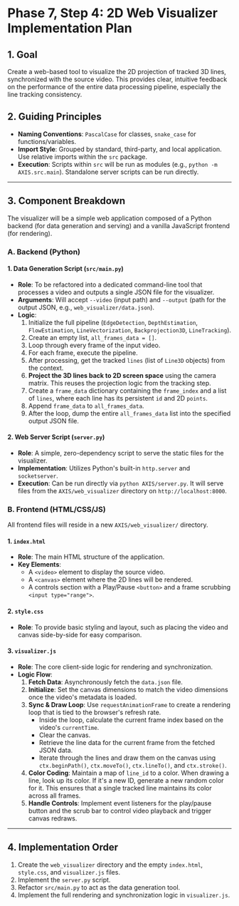 # Phase 7, Step 4: 2D Web Visualizer Implementation Plan

## 1. Goal

Create a web-based tool to visualize the 2D projection of tracked 3D lines, synchronized with the source video. This provides clear, intuitive feedback on the performance of the entire data processing pipeline, especially the line tracking consistency.

## 2. Guiding Principles

- **Naming Conventions**: `PascalCase` for classes, `snake_case` for functions/variables.
- **Import Style**: Grouped by standard, third-party, and local application. Use relative imports within the `src` package.
- **Execution**: Scripts within `src` will be run as modules (e.g., `python -m AXIS.src.main`). Standalone server scripts can be run directly.

---

## 3. Component Breakdown

The visualizer will be a simple web application composed of a Python backend (for data generation and serving) and a vanilla JavaScript frontend (for rendering).

### A. Backend (Python)

#### 1. Data Generation Script (`src/main.py`)

- **Role**: To be refactored into a dedicated command-line tool that processes a video and outputs a single JSON file for the visualizer.
- **Arguments**: Will accept `--video` (input path) and `--output` (path for the output JSON, e.g., `web_visualizer/data.json`).
- **Logic**:
    1.  Initialize the full pipeline (`EdgeDetection`, `DepthEstimation`, `FlowEstimation`, `LineVectorization`, `Backprojection3D`, `LineTracking`).
    2.  Create an empty list, `all_frames_data = []`.
    3.  Loop through every frame of the input video.
    4.  For each frame, execute the pipeline.
    5.  After processing, get the tracked `lines` (list of `Line3D` objects) from the context.
    6.  **Project the 3D lines back to 2D screen space** using the camera matrix. This reuses the projection logic from the tracking step.
    7.  Create a `frame_data` dictionary containing the `frame_index` and a list of `lines`, where each line has its persistent `id` and 2D `points`.
    8.  Append `frame_data` to `all_frames_data`.
    9.  After the loop, dump the entire `all_frames_data` list into the specified output JSON file.

#### 2. Web Server Script (`server.py`)

- **Role**: A simple, zero-dependency script to serve the static files for the visualizer.
- **Implementation**: Utilizes Python's built-in `http.server` and `socketserver`.
- **Execution**: Can be run directly via `python AXIS/server.py`. It will serve files from the `AXIS/web_visualizer` directory on `http://localhost:8000`.

### B. Frontend (HTML/CSS/JS)

All frontend files will reside in a new `AXIS/web_visualizer/` directory.

#### 1. `index.html`

- **Role**: The main HTML structure of the application.
- **Key Elements**:
    - A `<video>` element to display the source video.
    - A `<canvas>` element where the 2D lines will be rendered.
    - A controls section with a Play/Pause `<button>` and a frame scrubbing `<input type="range">`.

#### 2. `style.css`

- **Role**: To provide basic styling and layout, such as placing the video and canvas side-by-side for easy comparison.

#### 3. `visualizer.js`

- **Role**: The core client-side logic for rendering and synchronization.
- **Logic Flow**:
    1.  **Fetch Data**: Asynchronously fetch the `data.json` file.
    2.  **Initialize**: Set the canvas dimensions to match the video dimensions once the video's metadata is loaded.
    3.  **Sync & Draw Loop**: Use `requestAnimationFrame` to create a rendering loop that is tied to the browser's refresh rate.
        - Inside the loop, calculate the current frame index based on the video's `currentTime`.
        - Clear the canvas.
        - Retrieve the line data for the current frame from the fetched JSON data.
        - Iterate through the lines and draw them on the canvas using `ctx.beginPath()`, `ctx.moveTo()`, `ctx.lineTo()`, and `ctx.stroke()`.
    4.  **Color Coding**: Maintain a map of `line_id` to a color. When drawing a line, look up its color. If it's a new ID, generate a new random color for it. This ensures that a single tracked line maintains its color across all frames.
    5.  **Handle Controls**: Implement event listeners for the play/pause button and the scrub bar to control video playback and trigger canvas redraws.

---

## 4. Implementation Order

1.  Create the `web_visualizer` directory and the empty `index.html`, `style.css`, and `visualizer.js` files.
2.  Implement the `server.py` script.
3.  Refactor `src/main.py` to act as the data generation tool.
4.  Implement the full rendering and synchronization logic in `visualizer.js`.
